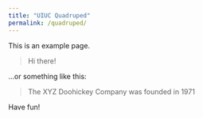 ```yaml
---
title: "UIUC Quadruped"
permalink: /quadruped/
---
```


This is an example page. 

> Hi there! 

...or something like this:

> The XYZ Doohickey Company was founded in 1971

Have fun!